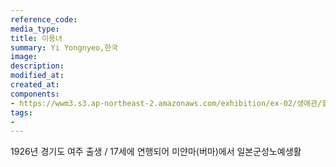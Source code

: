 ```yaml
---
reference_code:
media_type:
title: 이용녀
summary: Yi Yongnyeo,한국
image:
description:
modified_at:
created_at:
components:
- https://wwm3.s3.ap-northeast-2.amazonaws.com/exhibition/ex-02/생애관/할머니들/이용녀.JPG
tags:
-
---
```


1926년 경기도 여주 출생 / 
17세에 연행되어 미얀마(버마)에서 일본군성노예생활